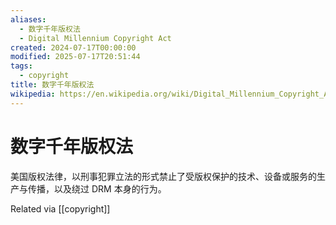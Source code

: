 ```yaml
---
aliases:
  - 数字千年版权法
  - Digital Millennium Copyright Act
created: 2024-07-17T00:00:00
modified: 2025-07-17T20:51:44
tags:
  - copyright
title: 数字千年版权法
wikipedia: https://en.wikipedia.org/wiki/Digital_Millennium_Copyright_Act
---
```


# 数字千年版权法

美国版权法律，以刑事犯罪立法的形式禁止了受版权保护的技术、设备或服务的生产与传播，以及绕过 DRM 本身的行为。

Related via [[copyright]]

